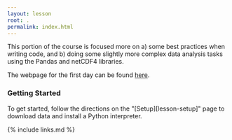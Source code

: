 ```yaml
---
layout: lesson
root: .
permalink: index.html
---
```


This portion of the course is focused more on a) some best practices when writing code, and b) doing
some slightly more complex data analysis tasks using the Pandas and netCDF4 libraries.

The webpage for the first day can be found [here](https://jonelsey.github.io/python-fundamentals-course-day1).



### Getting Started
To get started, follow the directions on the "[Setup][lesson-setup]" page to download data
and install a Python interpreter.

{% include links.md %}
